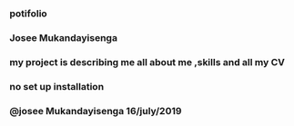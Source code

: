 ### potifolio
###  Josee Mukandayisenga
###  my project is describing me all about me ,skills and all my CV
###  no set up installation
###  @josee Mukandayisenga  16/july/2019
